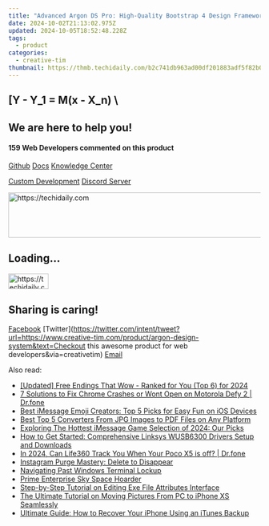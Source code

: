 ```yaml
---
title: "Advanced Argon DS Pro: High-Quality Bootstrap 4 Design Framework by Creative Tim"
date: 2024-10-02T21:13:02.975Z
updated: 2024-10-05T18:52:48.228Z
tags:
  - product
categories:
  - creative-tim
thumbnail: https://thmb.techidaily.com/b2c741db963ad00df201883adf5f82b0b65621c38ea9e6dfe43b98273ae04085.jpg
---
```


## \[Y - Y_1 = M(x - X_n) \

## We are here to help you!

#### 159 Web Developers commented on this product

[Github](https://github.com/creativetimofficial/argon-design-system) [Docs](https://tools.techidaily.com/creative-tim/products/) [Knowledge Center](https://tools.techidaily.com/creative-tim/products/) 

[Custom Development](https://tools.techidaily.com/creative-tim/products/) [Discord Server](https://discord.com/invite/FhCJCaHdQa) 

<!-- affiliate ads begin -->
<a href="https://unicoeye.pxf.io/c/5597632/2134490/18498" target="_top" id="2134490">
  <img src="//a.impactradius-go.com/display-ad/18498-2134490" border="0" alt="https://techidaily.com" width="728" height="90"/>
</a>
<img height="0" width="0" src="https://unicoeye.pxf.io/i/5597632/2134490/18498" style="position:absolute;visibility:hidden;" border="0" />
<!-- affiliate ads end -->

## Loading...

<!-- affiliate ads begin -->
<a href="https://25home.pxf.io/c/5597632/2148634/16836" target="_top" id="2148634">
  <img src="//a.impactradius-go.com/display-ad/16836-2148634" border="0" alt="https://techidaily.com" width="80" height="31"/>
</a>
<img height="0" width="0" src="https://25home.pxf.io/i/5597632/2148634/16836" style="position:absolute;visibility:hidden;" border="0" />
<!-- affiliate ads end -->

## Sharing is caring!

[Facebook](https://www.facebook.com/sharer/sharer.php?u=https://www.creative-tim.com/product/argon-design-system?src=sdkpreparse) [Twitter](https://twitter.com/intent/tweet?url=https://www.creative-tim.com/product/argon-design-system&text=Checkout this awesome product for web developers&via=creativetim) [Email](https://tools.techidaily.com/creative-tim/products/)

<ins class="adsbygoogle"
     style="display:block"
     data-ad-format="autorelaxed"
     data-ad-client="ca-pub-7571918770474297"
     data-ad-slot="1223367746"></ins>

<ins class="adsbygoogle"
     style="display:block"
     data-ad-client="ca-pub-7571918770474297"
     data-ad-slot="8358498916"
     data-ad-format="auto"
     data-full-width-responsive="true"></ins>

<span class="atpl-alsoreadstyle">Also read:</span>
<div><ul>
<li><a href="https://youtube-web.techidaily.com/ed-free-endings-that-wow-ranked-for-you-top-6-for-2024/"><u>[Updated] Free Endings That Wow - Ranked for You (Top 6) for 2024</u></a></li>
<li><a href="https://howto.techidaily.com/7-solutions-to-fix-chrome-crashes-or-wont-open-on-motorola-defy-2-drfone-by-drfone-fix-android-problems-fix-android-problems/"><u>7 Solutions to Fix Chrome Crashes or Wont Open on Motorola Defy 2 | Dr.fone</u></a></li>
<li><a href="https://fox-useful.techidaily.com/best-imessage-emoji-creators-top-5-picks-for-easy-fun-on-ios-devices/"><u>Best iMessage Emoji Creators: Top 5 Picks for Easy Fun on iOS Devices</u></a></li>
<li><a href="https://fox-useful.techidaily.com/best-top-5-converters-from-jpg-images-to-pdf-files-on-any-platform/"><u>Best Top 5 Converters From JPG Images to PDF Files on Any Platform</u></a></li>
<li><a href="https://techtrends.techidaily.com/1722901173130-exploring-the-hottest-imessage-game-selection-of-2024-our-picks/"><u>Exploring The Hottest iMessage Game Selection of 2024: Our Picks</u></a></li>
<li><a href="https://win-dash.techidaily.com/how-to-get-started-comprehensive-linksys-wusb6300-drivers-setup-and-downloads/"><u>How to Get Started: Comprehensive Linksys WUSB6300 Drivers Setup and Downloads</u></a></li>
<li><a href="https://change-location.techidaily.com/in-2024-can-life360-track-you-when-your-poco-x5-is-off-drfone-by-drfone-virtual-android/"><u>In 2024, Can Life360 Track You When Your Poco X5 is off? | Dr.fone</u></a></li>
<li><a href="https://facebook.techidaily.com/instagram-purge-mastery-delete-to-disappear/"><u>Instagram Purge Mastery: Delete to Disappear</u></a></li>
<li><a href="https://windows11.techidaily.com/navigating-past-windows-terminal-lockup/"><u>Navigating Past Windows Terminal Lockup</u></a></li>
<li><a href="https://extra-lessons.techidaily.com/prime-enterprise-sky-space-hoarder/"><u>Prime Enterprise Sky Space Hoarder</u></a></li>
<li><a href="https://fox-useful.techidaily.com/step-by-step-tutorial-on-editing-exe-file-attributes-interface/"><u>Step-by-Step Tutorial on Editing Exe File Attributes Interface</u></a></li>
<li><a href="https://fox-useful.techidaily.com/the-ultimate-tutorial-on-moving-pictures-from-pc-to-iphone-xs-seamlessly/"><u>The Ultimate Tutorial on Moving Pictures From PC to iPhone XS Seamlessly</u></a></li>
<li><a href="https://fox-useful.techidaily.com/ultimate-guide-how-to-recover-your-iphone-using-an-itunes-backup/"><u>Ultimate Guide: How to Recover Your iPhone Using an iTunes Backup</u></a></li>
</ul></div>

